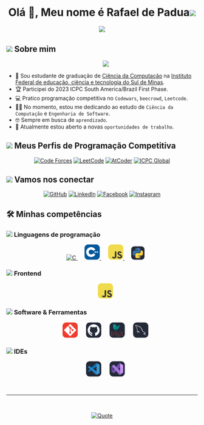 <h1 align="center">Olá 👋, Meu nome é Rafael de Padua<img src="https://media.giphy.com/media/hvRJCLFzcasrR4ia7z/giphy.gif" width="40"></h1>
<p align="center">
  <a href="https://github.com/DenverCoder1/readme-typing-svg"><img src="https://readme-typing-svg.herokuapp.com?font=new+times+roman&pause=1000&color=C8BE25&repeat=false&width=435&lines=Estudante+de+Ci%C3%AAncia+da+Computa%C3%A7%C3%A3o"></a>

## <picture><img src = "https://github.com/7oSkaaa/7oSkaaa/blob/main/Images/about_me.gif?raw=true" width = 50px></picture> Sobre mim

<picture> <img align="right" src="https://github.com/7oSkaaa/7oSkaaa/blob/main/Images/Right_Side.gif?raw=true" width = 250px></picture>

<br>

- :school: Sou estudante de graduação de [Ciência da Computação](https://portal.ifsuldeminas.edu.br/) na [Instituto Federal de educação, ciência e tecnologia do Sul de Minas](https://portal.ifsuldeminas.edu.br/).
- :trophy: Participei do 2023 ICPC South America/Brazil First Phase.
- :computer: Pratico programação competitiva no `Codewars`, `beecrowd`, `Leetcode`.
- :student: No momento, estou me dedicando ao estudo de `Ciência da Computação` e `Engenharia de Software`.
- :nerd_face: Sempre em busca de `aprendizado`.
- :thinking: Atualmente estou aberto a novas `oportunidades de trabalho`.


## <picture> <img src="https://github.com/7oSkaaa/7oSkaaa/blob/main/Images/competitive_programming_profile.png?raw=true" width=40> </picture> Meus Perfis de Programação Competitiva

<p align="center">
  <a href="https://www.beecrowd.com.br/judge/pt/profile/862308"><img src="https://www.beecrowd.com.br/judge/favicon.ico?1635097036" width="60" alt="Code Forces"/></a>
	<a href="https://leetcode.com/7oSkaa/"><img src="https://img.icons8.com/external-tal-revivo-shadow-tal-revivo/50/000000/external-level-up-your-coding-skills-and-quickly-land-a-job-logo-shadow-tal-revivo.png" alt="LeetCode"/></a>
	<a href="https://www.codewars.com/users/Rfael-Padua"><img src="https://docs.codewars.com/logo.svg" alt="AtCoder" width = "55"/></a>
	<a href="https://icpc.global/ICPCID/49KXBJR048TN"><img src="https://i.ibb.co/6J0r7rW/Daco-5610880.png" alt="ICPC Global" width = 60px /></a>     
</p>

## <picture> <img src="https://github.com/7oSkaaa/7oSkaaa/blob/main/Images/Connect-with-me.gif?raw=true" width="100px"> </picture> Vamos nos conectar
<p align="center">
	<a href="https://github.com/RfaelPadua"><img src="https://github.com/gauravghongde/social-icons/blob/master/SVG/Color/Github.svg" target="_blank" width="48" alt="GitHub"/></a>
	<a href="https://www.linkedin.com/in/rfaelpadua"><img src="https://github.com/gauravghongde/social-icons/blob/master/SVG/Color/LinkedIN.svg" alt="LinkedIn"/></a>
	<a href="https://www.facebook.com/RfaelPadua/"><img src="https://github.com/gauravghongde/social-icons/blob/master/SVG/Color/Facebook.svg" alt="Facebook"/></a>
	<a href="https://www.instagram.com/raf_padua/"><img src="https://github.com/gauravghongde/social-icons/blob/master/SVG/Color/Instagram.svg" width="48" alt="Instagram"/></a>
</p>



## 🛠️ Minhas competências

### <picture> <img src = "https://github.com/7oSkaaa/7oSkaaa/blob/main/Images/Programming_Languages.gif?raw=true" width = 50px>  </picture> Linguagens de programação

<p align="center"> 
  &emsp; 
  <a href="https://www.cprogramming.com/" target="_blank"> 
    <img alt="C" src="https://github.com/RfaelPadua/RfaelPadua/assets/102425973/72d0f33c-3a16-41fc-9332-0c676f5b9517" width="40"
">
  </a> 
  &emsp;
  <a href="https://www.w3schools.com/cpp/" target="_blank"> 
    <img alt="C++" src="https://github.com/tandpfun/skill-icons/blob/main/icons/CPP.svg" width="40" >
  </a> 
  &emsp;
  <a href="https://developer.mozilla.org/en-US/docs/Web/JavaScript" target="_blank"> 
     <img alt="JavaScript" src="https://github.com/tandpfun/skill-icons/blob/main/icons/JavaScript.svg" width="40">
   </a>
  &emsp;
   <a href="https://www.python.org" target="_blank">
    <img alt="Python" src="https://github.com/tandpfun/skill-icons/blob/main/icons/Python-Dark.svg" width = "35">
  </a>
</p>

### <picture> <img src = "https://github.com/7oSkaaa/7oSkaaa/blob/main/Images/Front_End.gif?raw=true" width = 50px>  </picture> Frontend 
<p align="center"> 
  &emsp;
  <a href="https://developer.mozilla.org/en-US/docs/Web/JavaScript" target="_blank"> 
     <img alt="JavaScript" src="https://github.com/tandpfun/skill-icons/blob/main/icons/JavaScript.svg" width="40">
   </a>
</p>

 ### <picture> <img src = "https://github.com/7oSkaaa/7oSkaaa/blob/main/Images/Software_Tools.gif?raw=true" width = 50px>  </picture> Software & Ferramentas
 
<p align="center">
  &emsp;
    <a href="https://git-scm.com/"><img alt="Git" src="https://github.com/tandpfun/skill-icons/blob/main/icons/Git.svg" width="40"></a>
  &emsp;
    <a href="https://github.com/"><img alt="GitHub" src="https://github.com/tandpfun/skill-icons/blob/main/icons/Github-Dark.svg" width="40"></a>
    &emsp;
    <a href="https://www.latex-project.org/"><img alt="LaTex" src="https://github.com/tandpfun/skill-icons/blob/main/icons/LaTeX-Dark.svg" width="40" /></a>
    &emsp;
    <a href="https://www.mysql.com/"><img alt="MySQLsrc=" src="https://github.com/tandpfun/skill-icons/blob/main/icons/MySQL-Dark.svg" width="40"/></a>
</p>

 ### <picture> <img src = "https://github.com/7oSkaaa/7oSkaaa/blob/main/Images/IDEs.gif?raw=true" width = 50px>  </picture> IDEs
 
<p align="center">
  &emsp;
    <a href="https://code.visualstudio.com/"><img alt="Visual Studio Code" src="https://github.com/tandpfun/skill-icons/blob/main/icons/VSCode-Dark.svg" width="40"></a>
  &emsp;
    <a href="https://visualstudio.microsoft.com/pt-br/#vs-section"><img alt="Visual Studio" src="https://github.com/tandpfun/skill-icons/blob/main/icons/VisualStudio-Dark.svg" width="40" /></a>
</p>


<br> 

---

<br>

<p align = "center">
	<a href="https://github.com/piyushsuthar/github-readme-quotes"> <img alt = "Quote" src="https://quotes-github-readme.vercel.app/api?quote=I%20was%20not%20born%20with%20knowledge%20but,%20being%20fond%20of%20antiquity,%20I%20am%20quick%20to%20seek%20it.&author=Confucius&type=horizontal&theme=tokyonight&animation=grow_out_in&quoteCategory=programming">
</p>

<!-- https://github.com/durgeshsamariya/awesome-github-profile-readme-templates/blob/master/templates/7oSkaaa.md -->

